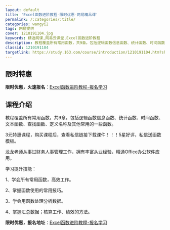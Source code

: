 ```yaml
---
layout: default
title: 'Excel函数进阶教程-限时优惠-网易精品课'
permalink: /:categories/:title/
categories: wangyi2
tags: 网易提供
cover: 1210191104.jpg
keywords: 精选网课,网易云课堂,Excel函数进阶教程
description: 教程覆盖所有常用函数，共9章。包括逻辑函数信息函数、统计函数、时间函数、文本函数、查找函数、定义名称及其他常用的一些函数
classid: 1210191104
targetlink: https://study.163.com/course/introduction/1210191104.htm?share=1&shareId=1025206652&utm_campaign=share&utm_medium=iphoneShare&utm_source=&utm_u=1025206652
---
```


## 限时特惠

**限时优惠，火速报名**：[Excel函数进阶教程-报名学习](https://study.163.com/course/introduction/1210191104.htm?share=1&shareId=1025206652&utm_campaign=share&utm_medium=iphoneShare&utm_source=&utm_u=1025206652)

## 课程介绍

教程覆盖所有常用函数，共9章。包括逻辑函数信息函数、统计函数、时间函数、文本函数、查找函数、定义名称及其他常用的一些函数。



3元特惠课程，购买课程后，查看私信链接下载课件！！！5星好评，私信送函数模板。



龙龙老师从事过财务人事管理工作，拥有丰富从业经验，精通Office办公软件应用。

学习提升技能：

1、学会所有常用函数，高效工作。

2、掌握函数使用的常用技巧。

3、学会用函数处理分析数据。

4、掌握汇总数据；核算工作、绩效的方法。

**限时优惠，报名地址**：[Excel函数进阶教程-报名学习](https://study.163.com/course/introduction/1210191104.htm?share=1&shareId=1025206652&utm_campaign=share&utm_medium=iphoneShare&utm_source=&utm_u=1025206652)

